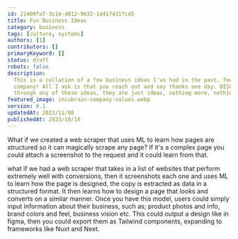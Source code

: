 ```yaml
---
id: 21409faf-3c14-4012-9632-1d417431fcd5
title: Fun Business Ideas
category: business
tags: [culture, systems]
authors: [1]
contributors: []
primaryKeyword: []
status: draft
robots: false
description:
  This is a collation of a few business ideas I've had in the past, feel use one and start your own
  company! All I ask is that you reach out and say thanks one day. DISCLAIMER - We have not though
  through any of these ideas, they are just ideas, nothing more, nothing less.
featured_image: incubrain-company-values.webp
version: 0.1
updatedAt: 2023/11/08
publishedAt: 2023/10/18
---
```


What if we created a web scraper that uses ML to learn how pages are structured so it can magically
scrape any page? If it's a complex page you could attach a screenshot to the request and it could
learn from that.

what if we had a web scraper that takes in a list of websites that perform extremely well with
conversions, then it screenshots each one and uses ML to learn how the page is designed, the copy is
extracted as data in a structured format. It then learns how to design a page that looks and
converts on a similar manner. Once you have this model, users could simply input information about
their business, such as; product photos and info, brand colors and feel, business vision etc. This
could output a design like in figma, then you could export them as Tailwind components, expanding to
frameworks like Nuxt and Next.
